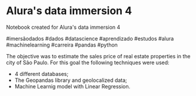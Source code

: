 # Alura's data immersion 4 

Notebook created for Alura's data immersion 4 

#imersãodados #dados #datascience #aprendizado #estudos #alura #machinelearning #carreira #pandas #python

The objective was to estimate the sales price of real estate properties in the city of São Paulo.
For this goal  the following techniques were used:
* 4 different databases; 
* The Geopandas library and geolocalized data;
* Machine Learnig model with Linear Regression. 
